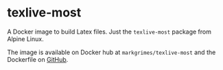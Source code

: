 # texlive-most

A Docker image to build Latex files. Just the `texlive-most` package from Alpine Linux.

The image is available on Docker hub at `markgrimes/texlive-most` and the Dockerfile on [GitHub](https://github.com/mark-grimes/Dockerfile_texlive-most).
